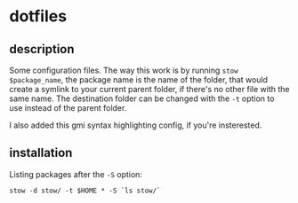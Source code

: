 # dotfiles

## description

Some configuration files.  The way this work is by running `stow
$package_name`, the package name is the name of the folder, that would create a
symlink to your current parent folder, if there's no other file with the same
name. The destination folder can be changed with the `-t` option to use instead
of the parent folder.

I also added this gmi syntax highlighting config, if you're insterested.

## installation

Listing packages after the `-S` option:

```
stow -d stow/ -t $HOME * -S `ls stow/`
```
